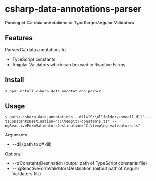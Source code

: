# csharp-data-annotations-parser
Parsing of C# data annotations to TypeScript/Angular Validators

## Features
Parses C# data annotations to
- TypeScript constants
- Angular Validators which can be used in Reactive Forms

## Install

```
$ npm install csharp-data-annotations-parser
```


## Usage

```
$ parse-csharp-data-annotations --dll="C:\dllfolder\somedll.dll" --tsConstantsDestination="C:\temp\ts-constants.ts" --ngReactiveFormValidatorsDestination="C:\temp\ng-validators.ts"
```

Arguments
- --dll (path to c# dll)

Options
- --tsConstantsDestination (output path of TypeScript constants file)
- --ngReactiveFormValidatorsDestination (output path of Angular Validators file)